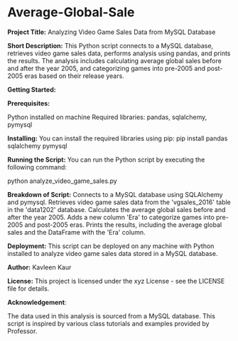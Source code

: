 # Average-Global-Sale
**Project Title:**
Analyzing Video Game Sales Data from MySQL Database

**Short Description:** 
This Python script connects to a MySQL database, retrieves video game sales data, performs analysis using pandas, and prints the results. The analysis includes calculating average global sales before and after the year 2005, and categorizing games into pre-2005 and post-2005 eras based on their release years.

**Getting Started:**

**Prerequisites:**

Python installed on  machine 
Required libraries: pandas, sqlalchemy, pymysql

**Installing:** 
You can install the required libraries using pip: pip install pandas sqlalchemy pymysql

**Running the Script:** 
You can run the Python script by executing the following command:

python analyze_video_game_sales.py

**Breakdown of Script:**
Connects to a MySQL database using SQLAlchemy and pymysql. Retrieves video game sales data from the 'vgsales_2016' table in the 'data1202' database. Calculates the average global sales before and after the year 2005. Adds a new column 'Era' to categorize games into pre-2005 and post-2005 eras. Prints the results, including the average global sales and the DataFrame with the 'Era' column.

**Deployment:** 
This script can be deployed on any machine with Python installed to analyze video game sales data stored in a MySQL database.

**Author:**
Kavleen Kaur

**License:** 
This project is licensed under the xyz License - see the LICENSE file for details.

**Acknowledgement**:

The data used in this analysis is sourced from a MySQL database. This script is inspired by various class tutorials and examples provided by Professor.
